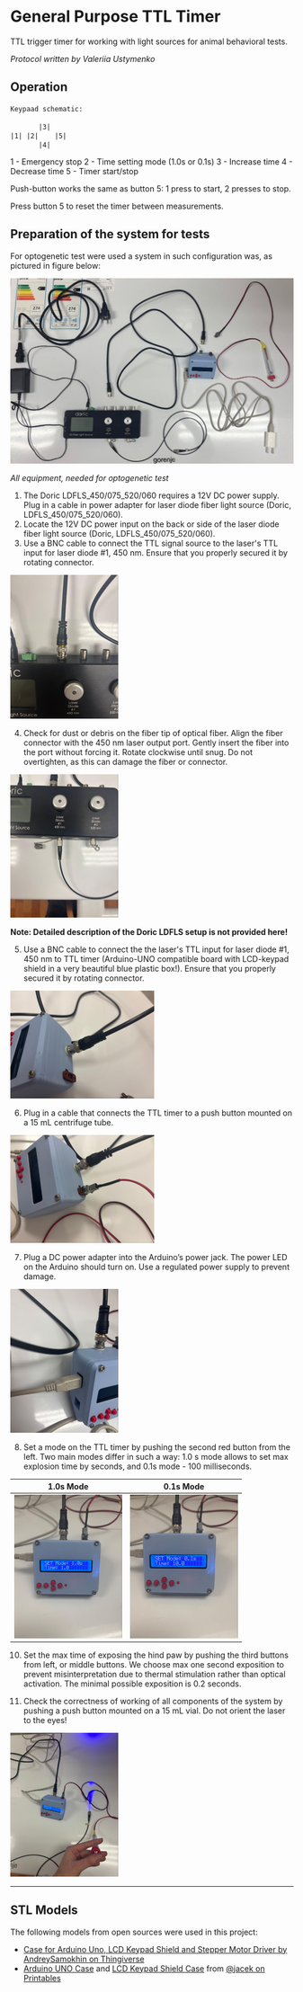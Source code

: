 General Purpose TTL Timer
===========

TTL trigger timer for working with light sources for animal behavioral tests.

_Protocol written by Valeriia Ustymenko_


## Operation

```
Keypaad schematic:

       |3|
|1| |2|    |5|
       |4|
```

1 - Emergency stop
2 - Time setting mode (1.0s or 0.1s)
3 - Increase time
4 - Decrease time
5 - Timer start/stop

Push-button works the same as button 5: 1 press to start, 2 presses to stop.

Press button 5 to reset the timer between measurements.

## Preparation of the system for tests
For optogenetic test were used a system in such configuration was, as pictured in figure below: 

<img src="pic/image34.jpg" style="zoom:80%;" />

*All equipment, needed for optogenetic test*

1. The Doric LDFLS_450/075_520/060 requires a 12V DC power supply. Plug in a cable in power adapter for laser diode fiber light source (Doric, LDFLS_450/075_520/060).
2. Locate the 12V DC power input on the back or side of the laser diode fiber light source (Doric, LDFLS_450/075_520/060).
3. Use a BNC cable to connect the TTL signal source to the laser's TTL input for laser diode #1, 450 nm. Ensure that you properly secured it by rotating connector.

<img src="pic/image35.jpg" style="zoom:25%;" />

4. Check for dust or debris on the fiber tip of optical fiber. Align the fiber connector with the 450 nm laser output port. Gently insert the fiber into the port without forcing it. Rotate clockwise until snug. Do not overtighten, as this can damage the fiber or connector.

<img src="pic/image27.jpg" style="zoom:25%;" />

__Note: Detailed description of the Doric LDFLS setup is not provided here!__

5. Use a BNC cable to connect the the laser's TTL input for laser diode #1, 450 nm to TTL timer (Arduino-UNO compatible board with LCD-keypad shield in a very beautiful blue plastic box!). Ensure that you properly secured it by rotating connector.

<img src="pic/image33.jpg" style="zoom:25%;" />

6. Plug in a cable that connects the TTL timer  to a push button mounted on a 15 mL centrifuge tube.

<img src="pic/image4.jpg" style="zoom:25%;" />

7. Plug a DC power adapter into the Arduino’s power jack. The power LED on the Arduino should turn on. Use a regulated power supply to prevent damage. 

<img src="pic/image12.jpg" style="zoom:25%;" />

8. Set a mode on the TTL timer by pushing the second red button from the left. Two main modes differ in such a way: 1.0 s mode allows to set max explosion time by seconds, and 0.1s mode - 100 milliseconds. 

|                    1.0s Mode                    |                   0.1s Mode                    |
| :---------------------------------------------: | :--------------------------------------------: |
| <img src="pic/image14.jpg" style="zoom:25%;" /> | <img src="pic/image1.jpg" style="zoom:25%;" /> |

10. Set the max time of exposing the hind paw by pushing the third buttons from left, or middle buttons. We choose max one second exposition to prevent misinterpretation due to thermal stimulation rather than optical activation. The minimal possible exposition is 0.2 seconds.

11. Check the correctness of working of all components of the system by pushing a push button mounted on a 15 mL vial. Do not orient the laser to the eyes!

<img src="pic/image16.jpg" style="zoom:25%;" />

-----

## STL Models
The following models from open sources were used in this project:

- [Case for Arduino Uno, LCD Keypad Shield and Stepper Motor Driver by AndreySamokhin on Thingiverse](https://www.thingiverse.com/thing:4194107)
- [Arduino UNO Case](https://www.printables.com/model/244590-arduino-uno-case-with-m3-screwsnuts-and-hexagonal-) and [LCD Keypad Shield Case](https://www.printables.com/model/244258-arduino-lcd-keypad-shield-snap-fit-case) from [@jacek on Printables](https://www.printables.com/@jacek)

